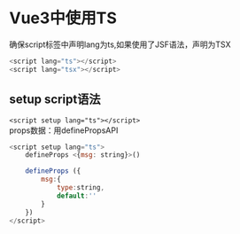 # Vue3中使用TS

确保script标签中声明lang为ts,如果使用了JSF语法，声明为TSX
``` js
<script lang="ts"></script>
<script lang="tsx"></script>
```
## setup script语法
`<script setup lang="ts"></script>`  
props数据：用definePropsAPI
``` js
<script setup lang="ts">
    defineProps <{msg: string}>()

    defineProps ({
        msg:{
            type:string,
            default:''
        }
    })
</script>
```